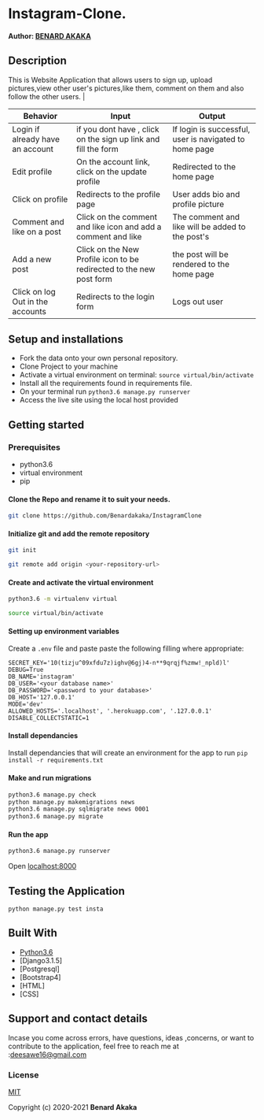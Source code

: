 # Instagram-Clone.

#### Author: [BENARD AKAKA](https://github.com/Benardakaka)



## Description
This is Website Application that allows users to sign up, upload pictures,view other user's pictures,like them, comment on them and also follow the other users.
   |


| Behavior            | Input                         | Output                        | 
| ------------------- | ----------------------------- | ----------------------------- |
| Login	if already have an account |if you dont have , click on the sign up link and fill the form  | If login is successful, user is navigated to home page | Click on `Comment` | Taken to where you can comment | Signs In/ Signs Up |
| Edit profile | On the account link, click on the  update profile | Redirected to the home page |
| Click on profile | Redirects to the profile page | User adds bio and profile picture |
|Comment and like on a post|Click on the comment and like icon and add a comment and like|The comment and like will be added to the post's
|Add a new post|Click on the New Profile icon to be redirected to the new post form|the post will be rendered to the home page
| Click on log Out in the accounts| Redirects to the login form | Logs out user  |

## Setup and installations
* Fork the data onto your own personal repository.
* Clone Project to your machine
* Activate a virtual environment on terminal: `source virtual/bin/activate`
* Install all the requirements found in requirements file.
* On your terminal run `python3.6 manage.py runserver`
* Access the live site using the local host provided



## Getting started

### Prerequisites
* python3.6
* virtual environment
* pip

#### Clone the Repo and rename it to suit your needs.
```bash
git clone https://github.com/Benardakaka/InstagramClone
```
#### Initialize git and add the remote repository
```bash
git init
```
```bash
git remote add origin <your-repository-url>
```

#### Create and activate the virtual environment
```bash
python3.6 -m virtualenv virtual
```

```bash
source virtual/bin/activate
```

#### Setting up environment variables
Create a `.env` file and paste paste the following filling where appropriate:
```
SECRET_KEY='10(tizju^09xfdu7z)ighv@6gj)4-n**9qrqjf%zmw!_npld)l'
DEBUG=True
DB_NAME='instagram'
DB_USER='<your database name>'
DB_PASSWORD='<password to your database>'
DB_HOST='127.0.0.1'
MODE='dev'
ALLOWED_HOSTS='.localhost', '.herokuapp.com', '.127.0.0.1'
DISABLE_COLLECTSTATIC=1
```

#### Install dependancies
Install dependancies that will create an environment for the app to run
`pip install -r requirements.txt`

#### Make and run migrations
```bash
python3.6 manage.py check
python manage.py makemigrations news
python3.6 manage.py sqlmigrate news 0001
python3.6 manage.py migrate
```

#### Run the app
```bash
python3.6 manage.py runserver
```
Open [localhost:8000](http://127.0.0.1:8000/)



## Testing the Application
`python manage.py test insta`
        
## Built With

* [Python3.6](https://docs.python.org/3/)
* [Django3.1.5]
* [Postgresql] 
* [Bootstrap4]
* [HTML]
* [CSS]


## Support and contact details
 Incase you come across errors, have questions, ideas ,concerns, or want to contribute to the application, feel free to reach me at :deesawe16@gmail.com

### License
[MIT](https://github.com/Benardakaka/InstagramClone/blob/master/LICENSE)

Copyright (c) 2020-2021 **Benard Akaka**